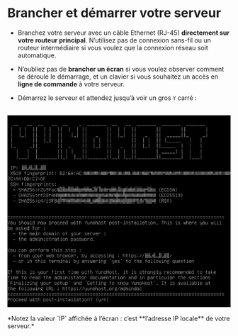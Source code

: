 # Brancher et démarrer votre serveur

* Branchez votre serveur avec un câble Ethernet (RJ-45) **directement sur votre routeur principal**. N’utilisez pas de connexion sans-fil ou un routeur intermédiaire si vous voulez que la connexion réseau soit automatique.

* N’oubliez pas de **brancher un écran** si vous voulez observer comment se déroule le démarrage, et un clavier si vous souhaitez un accès en **ligne de commande** à votre serveur.

* Démarrez le serveur et attendez jusqu’à voir un gros `Y` carré :

<br>

<div class="text-center"><img src="/images/boot_screen.png">

<p markdown="1">
*Notez la valeur `IP` affichée à l’écran : c’est **l’adresse IP locale** de votre serveur.*
</p>

</div>
